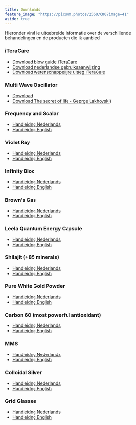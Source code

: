 ```yaml
---
title: Downloads
feature_image: "https://picsum.photos/2560/600?image=41"
aside: true
---
```


Hieronder vind je uitgebreide informatie over de verschillende behandelingen en de producten die ik aanbied

### iTeraCare
- [Download blow guide iTeraCare](/downloads/Blowing_Guide-IteraCare(BDO).pdf)
- [Download nederlandse gebruiksaanwijzing](/downloads/gebruiksaanwijzing_nederlands.pdf)
- [Download wetenschappelijke uitleg iTeraCare](/downloads/Scientific_Explanation_of_iTeraCare.pdf)

### Multi Wave Oscillator
- [Download](https://github.com/dokteranders/dokteranders.com/releases/download/docs/the_lakhovsky_multiwave-oscillator_handbook.pdf)
- [Download The secret of life - Geprge Lakhovski](/downloads/THE_SECRET_OF_LIFE_LAKHOVSKY.pdf))

### Frequency and Scalar 
- [Handleidng Nederlands](./handleiding-nl.pdf)
- [Handleidng English](./handleiding-en.pdf)

### Violet Ray
- [Handleidng Nederlands](./handleiding-nl.pdf)
- [Handleidng English](./handleiding-en.pdf)

### Infinity Bloc
- [Handleidng Nederlands](./handleiding-nl.pdf)
- [Handleidng English](./handleiding-en.pdf)

### Brown's Gas
- [Handleidng Nederlands](./handleiding-nl.pdf)
- [Handleidng English](./handleiding-en.pdf)

### Leela Quantum Energy Capsule
- [Handleidng Nederlands](./handleiding-nl.pdf)
- [Handleidng English](./handleiding-en.pdf)

### Shilajit (+85 minerals)
- [Handleidng Nederlands](./handleiding-nl.pdf)
- [Handleidng English](./handleiding-en.pdf)

### Pure White Gold Powder
- [Handleidng Nederlands](./handleiding-nl.pdf)
- [Handleidng English](./handleiding-en.pdf)

### Carbon 60 (most powerful antioxidant)
- [Handleidng Nederlands](./handleiding-nl.pdf)
- [Handleidng English](./handleiding-en.pdf)

### MMS
- [Handleidng Nederlands](./handleiding-nl.pdf)
- [Handleidng English](./handleiding-en.pdf)

### Colloidal Silver
- [Handleidng Nederlands](./handleiding-nl.pdf)
- [Handleidng English](./handleiding-en.pdf)

### Grid Glasses
- [Handleidng Nederlands](./handleiding-nl.pdf)
- [Handleidng English](./handleiding-en.pdf)















